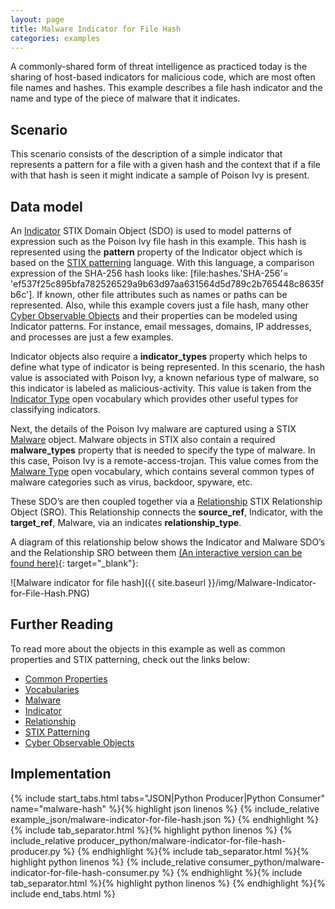 ```yaml
---
layout: page
title: Malware Indicator for File Hash
categories: examples
---
```


A commonly-shared form of threat intelligence as practiced today is the sharing of host-based indicators for malicious code, which are most often file names and hashes. This example describes a file hash indicator and the name and type of the piece of malware that it indicates.

**Scenario**
----------

This scenario consists of the description of a simple indicator that represents a pattern for a file with a given hash and the context that if a file with that hash is seen it might indicate a sample of Poison Ivy is present.

**Data model**
----------

An [Indicator](https://docs.oasis-open.org/cti/stix/v2.1/os/stix-v2.1-os.html#_muftrcpnf89v) STIX Domain Object (SDO) is used to model patterns of expression such as the Poison Ivy file hash in this example. This hash is represented using the <span class="sdo">**pattern**</span> property of the Indicator object which is based on the [STIX patterning](https://docs.oasis-open.org/cti/stix/v2.1/os/stix-v2.1-os.html#_e8slinrhxcc9) language. With this language, a comparison expression of the SHA-256 hash looks like: <span class="values">\[file:hashes.'SHA-256'= 'ef537f25c895bfa782526529a9b63d97aa631564d5d789c2b765448c8635fb6c'\]</span>. If known, other file attributes such as names or paths can be represented. Also, while this example covers just a file hash, many other [Cyber Observable Objects](https://docs.oasis-open.org/cti/stix/v2.1/os/stix-v2.1-os.html#_mlbmudhl16lr) and their properties can be modeled using Indicator patterns. For instance, email messages, domains, IP addresses, and processes are just a few examples.

Indicator objects also require a <span class="sdo">**indicator_types**</span> property which helps to define what type of indicator is being represented. In this scenario, the hash value is associated with Poison Ivy, a known nefarious type of malware, so this indicator is labeled as <span class="values">malicious-activity</span>. This value is taken from the [Indicator Type](https://docs.oasis-open.org/cti/stix/v2.1/os/stix-v2.1-os.html#_cvhfwe3t9vuo) open vocabulary which provides other useful types for classifying indicators.

Next, the details of the Poison Ivy malware are captured using a STIX [Malware](https://docs.oasis-open.org/cti/stix/v2.1/os/stix-v2.1-os.html#_s5l7katgbp09) object. Malware objects in STIX also contain a required <span class="sdo">**malware_types**</span> property that is needed to specify the type of malware. In this case, Poison Ivy is a <span class="values">remote-access-trojan</span>. This value comes from the [Malware Type](https://docs.oasis-open.org/cti/stix/v2.1/os/stix-v2.1-os.html#_oxlc4df65spl) open vocabulary, which contains several common types of malware categories such as virus, backdoor, spyware, etc.

These SDO’s are then coupled together via a [Relationship](https://docs.oasis-open.org/cti/stix/v2.1/os/stix-v2.1-os.html#_e2e1szrqfoan) STIX Relationship Object (SRO). This Relationship connects the <span class="sdo">**source\_ref**</span>, Indicator, with the <span class="sdo">**target\_ref**</span>, Malware, via an <span class="values">indicates</span> <span class="sdo">**relationship\_type**</span>.

A diagram of this relationship below shows the Indicator and Malware SDO’s and the Relationship SRO between them
[(An interactive version can be found here)](https://oasis-open.github.io/cti-stix-visualization/?url=https://raw.githubusercontent.com/oasis-open/cti-documentation/master/examples/example_json/malware-indicator-for-file-hash.json){: target="_blank"}:

![Malware indicator for file hash]({{ site.baseurl }}/img/Malware-Indicator-for-File-Hash.PNG)

**Further Reading**
---------------

To read more about the objects in this example as well as common properties and STIX patterning, check out the links below:

-   [Common Properties](https://docs.oasis-open.org/cti/stix/v2.1/os/stix-v2.1-os.html#_xzbicbtscatx)
-   [Vocabularies](https://docs.oasis-open.org/cti/stix/v2.1/os/stix-v2.1-os.html#_izngjy1g98l2)
-   [Malware](https://docs.oasis-open.org/cti/stix/v2.1/os/stix-v2.1-os.html#_s5l7katgbp09)
-   [Indicator](https://docs.oasis-open.org/cti/stix/v2.1/os/stix-v2.1-os.html#_muftrcpnf89v)
-   [Relationship](https://docs.oasis-open.org/cti/stix/v2.1/os/stix-v2.1-os.html#_e2e1szrqfoan)
-   [STIX Patterning](https://docs.oasis-open.org/cti/stix/v2.1/os/stix-v2.1-os.html#_e8slinrhxcc9)
-   [Cyber Observable Objects](https://docs.oasis-open.org/cti/stix/v2.1/os/stix-v2.1-os.html#_mlbmudhl16lr)

**Implementation**
------------------

{% include start_tabs.html tabs="JSON|Python Producer|Python Consumer" name="malware-hash" %}{% highlight json linenos %}
{% include_relative example_json/malware-indicator-for-file-hash.json %}
{% endhighlight %}{% include tab_separator.html %}{% highlight python linenos %}
{% include_relative producer_python/malware-indicator-for-file-hash-producer.py %}
{% endhighlight %}{% include tab_separator.html %}{% highlight python linenos %}
{% include_relative consumer_python/malware-indicator-for-file-hash-consumer.py %}
{% endhighlight %}{% include tab_separator.html %}{% highlight python linenos %}
{% endhighlight %}{% include end_tabs.html %}
